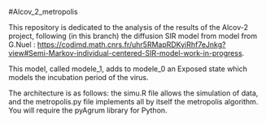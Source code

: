 #Alcov_2_metropolis

This repository is dedicated to the analysis of the results of the Alcov-2 project, following (in this branch) the diffusion SIR model from model from G.Nuel : https://codimd.math.cnrs.fr/uhr5RMapRDKyiRhf7eJnkg?view#Semi-Markov-individual-centered-SIR-model-work-in-progress.

This model, called modele_1, adds to modele_0 an Exposed state which models the incubation period of the virus.

The architecture is as follows: the simu.R file allows the simulation of data, and the metropolis.py file implements all by itself the metropolis algorithm.
You will require the pyAgrum library for Python.
